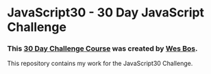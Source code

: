 <h1>JavaScript30 - 30 Day JavaScript Challenge</h1>

<h3>This <a href="https://github.com/wesbos/JavaScript30">30 Day Challenge Course</a> was created by <a href="https://github.com/wesbos">Wes Bos</a>.</h3>

<p>This repository contains my work for the JavaScript30 Challenge.</p>